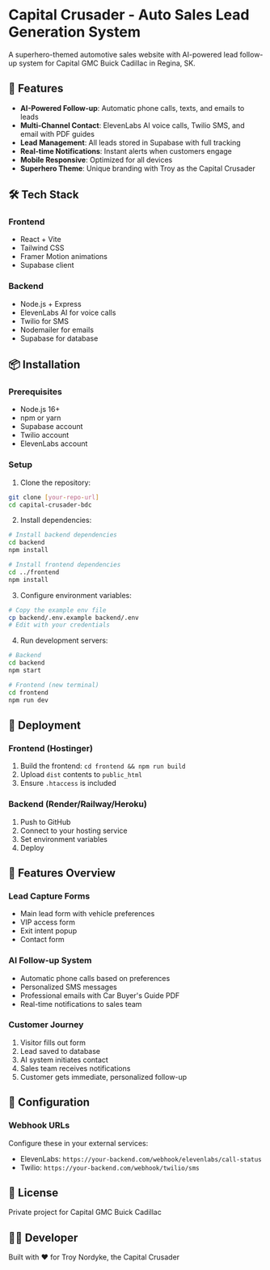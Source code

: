 # Capital Crusader - Auto Sales Lead Generation System

A superhero-themed automotive sales website with AI-powered lead follow-up system for Capital GMC Buick Cadillac in Regina, SK.

## 🚀 Features

- **AI-Powered Follow-up**: Automatic phone calls, texts, and emails to leads
- **Multi-Channel Contact**: ElevenLabs AI voice calls, Twilio SMS, and email with PDF guides
- **Lead Management**: All leads stored in Supabase with full tracking
- **Real-time Notifications**: Instant alerts when customers engage
- **Mobile Responsive**: Optimized for all devices
- **Superhero Theme**: Unique branding with Troy as the Capital Crusader

## 🛠️ Tech Stack

### Frontend
- React + Vite
- Tailwind CSS
- Framer Motion animations
- Supabase client

### Backend
- Node.js + Express
- ElevenLabs AI for voice calls
- Twilio for SMS
- Nodemailer for emails
- Supabase for database

## 📦 Installation

### Prerequisites
- Node.js 16+
- npm or yarn
- Supabase account
- Twilio account
- ElevenLabs account

### Setup

1. Clone the repository:
```bash
git clone [your-repo-url]
cd capital-crusader-bdc
```

2. Install dependencies:
```bash
# Install backend dependencies
cd backend
npm install

# Install frontend dependencies
cd ../frontend
npm install
```

3. Configure environment variables:
```bash
# Copy the example env file
cp backend/.env.example backend/.env
# Edit with your credentials
```

4. Run development servers:
```bash
# Backend
cd backend
npm start

# Frontend (new terminal)
cd frontend
npm run dev
```

## 🚀 Deployment

### Frontend (Hostinger)
1. Build the frontend: `cd frontend && npm run build`
2. Upload `dist` contents to `public_html`
3. Ensure `.htaccess` is included

### Backend (Render/Railway/Heroku)
1. Push to GitHub
2. Connect to your hosting service
3. Set environment variables
4. Deploy

## 📱 Features Overview

### Lead Capture Forms
- Main lead form with vehicle preferences
- VIP access form
- Exit intent popup
- Contact form

### AI Follow-up System
- Automatic phone calls based on preferences
- Personalized SMS messages
- Professional emails with Car Buyer's Guide PDF
- Real-time notifications to sales team

### Customer Journey
1. Visitor fills out form
2. Lead saved to database
3. AI system initiates contact
4. Sales team receives notifications
5. Customer gets immediate, personalized follow-up

## 🔧 Configuration

### Webhook URLs
Configure these in your external services:
- ElevenLabs: `https://your-backend.com/webhook/elevenlabs/call-status`
- Twilio: `https://your-backend.com/webhook/twilio/sms`

## 📄 License

Private project for Capital GMC Buick Cadillac

## 👨‍💻 Developer

Built with ❤️ for Troy Nordyke, the Capital Crusader
